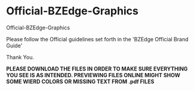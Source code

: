 # Official-BZEdge-Graphics

Official-BZEdge-Graphics

Please follow the Official guidelines set forth in the 'BZEdge Official Brand Guide'

Thank You.

**PLEASE DOWNLOAD THE FILES IN ORDER TO MAKE SURE EVERYTHING YOU SEE IS AS INTENDED. PREVIEWING FILES ONLINE MIGHT SHOW SOME WIERD COLORS OR MISSING TEXT FROM .pdf FILES**
